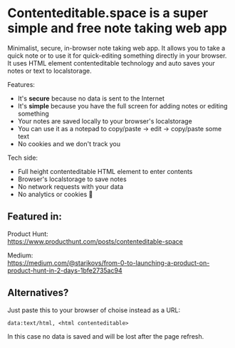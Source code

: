 # Contenteditable.space is a super simple and free note taking web app

Minimalist, secure, in-browser note taking web app. It allows you to take a quick note or to use it for quick-editing something directly in your browser. It uses HTML element contenteditable technology and auto saves your notes or text to localstorage.

Features:
* It's **secure** because no data is sent to the Internet
* It's **simple** because you have the full screen for adding notes or editing something
* Your notes are saved locally to your browser's localstorage
* You can use it as a notepad to copy/paste -> edit -> copy/paste some text
* No cookies and we don't track you

Tech side:
* Full height contenteditable HTML element to enter contents
* Browser's localstorage to save notes
* No network requests with your data
* No analytics or cookies 🍪

## Featured in:

Product Hunt:  
https://www.producthunt.com/posts/contenteditable-space

Medium:  
https://medium.com/@starikovs/from-0-to-launching-a-product-on-product-hunt-in-2-days-1bfe2735ac94

## Alternatives?

Just paste this to your browser of choise instead as a URL:

`data:text/html, <html contenteditable>`

In this case no data is saved and will be lost after the page refresh.
